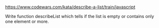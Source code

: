 https://www.codewars.com/kata/describe-a-list/train/javascript

Write function describeList which tells if the list is empty or contains only one element or more.
